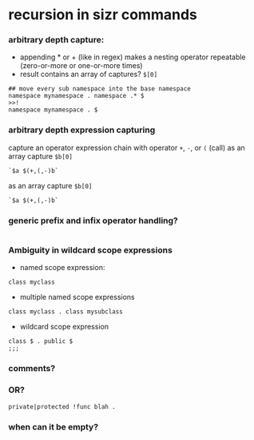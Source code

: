 # recursion in sizr commands

### arbitrary depth capture:

- appending \* or + (like in regex) makes a nesting operator repeatable (zero-or-more or one-or-more times)
- result contains an array of captures? `$[0]`

```sizr
## move every sub namespace into the base namespace
namespace mynamespace . namespace .* $
>>!
namespace mynamespace . $
```

### arbitrary depth expression capturing

capture an operator expression chain with operator `+`, `-`, or `(` (call)
as an array capture `$b[0]`

```sizr
`$a $(+,(,-)b`
```

as an array capture `$b[0]`
```sizr
`$a $(+,(,-)b`
```

### generic prefix and infix operator handling?


```sizr
```


### Ambiguity in wildcard scope expressions

- named scope expression:

```sizr
class myclass
```

- multiple named scope expressions

```sizr
class myclass . class mysubclass
```

- wildcard scope expression

```sizr
class $ . public $
;;;
```

### comments?

### OR?

```sizr
private|protected !func blah . 
```

### when can it be empty?


